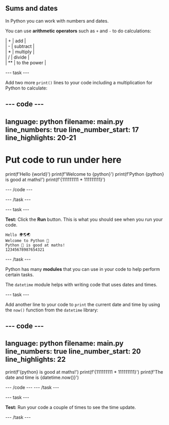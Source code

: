 ## Sums and dates

In Python you can work with numbers and dates.

You can use **arithmetic operators** such as `+` and `-`  to do calculations:

| + | add |   
| - | subtract |   
| * | multiply |   
| / | divide |   
| ** | to the power |   


--- task ---

Add two more `print()` lines to your code including a multiplication for Python to calculate:

--- code ---
---
language: python
filename: main.py
line_numbers: true
line_number_start: 17
line_highlights: 20-21
---
# Put code to run under here
print(f'Hello {world}')
print(f'Welcome to {python}')
print(f'Python {python} is good at maths!')
print(f'{111111111 * 111111111}')

--- /code ---

--- /task ---

--- task ---

**Test:** Click the **Run** button.
This is what you should see when you run your code.

```
Hello 🌍🌎🌏
Welcome to Python 🐍
Python 🐍 is good at maths!
12345678987654321
```

--- /task ---

Python has many **modules** that you can use in your code to help perform certain tasks.

The `datetime` module helps with writing code that uses dates and times.

--- task ---

Add another line to your code to `print` the current date and time by using the `now()` function from the `datetime` library:

--- code ---
---
language: python
filename: main.py
line_numbers: true
line_number_start: 20
line_highlights: 22
---

print(f'{python} is good at maths!')
print(f'{111111111 * 111111111}')
print(f'The date and time is {datetime.now()}')
 
--- /code ---
--- /task ---

--- task ---

**Test:** Run your code a couple of times to see the time update.

--- /task ---


